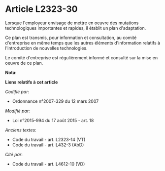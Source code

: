 # Article L2323-30

Lorsque l'employeur envisage de mettre en oeuvre des mutations technologiques importantes et rapides, il établit un plan
d'adaptation.

Ce plan est transmis, pour information et consultation, au comité d'entreprise en même temps que les autres éléments
d'information relatifs à l'introduction de nouvelles technologies.

Le comité d'entreprise est régulièrement informé et consulté sur la mise en oeuvre de ce plan.

**Nota:**



**Liens relatifs à cet article**

_Codifié par_:

  - Ordonnance n°2007-329 du 12 mars 2007

_Modifié par_:

  - Loi n°2015-994 du 17 août 2015 - art. 18

_Anciens textes_:

  - Code du travail - art. L2323-14 (VT)
  - Code du travail - art. L432-3 (AbD)

_Cité par_:

  - Code du travail - art. L4612-10 (VD)
